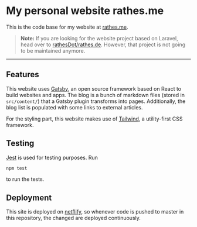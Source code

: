 # My personal website rathes.me

This is the code base for my website at [rathes.me](https://rathes.me).

> **Note:** If you are looking for the website project based on Laravel, head over to [rathesDot/rathes.de](https://github.com/rathesDot/rathes.de). However, that project is not going to be maintained anymore.

---

## Features

This website uses [Gatsby](https://www.gatsbyjs.org), an open source framework based on React to build websites and apps. The blog is a bunch of markdown files (stored in `src/content/`) that a Gatsby plugin transforms into pages. Additionally, the blog list is populated with some links to external articles.

For the styling part, this website makes use of [Tailwind](https://tailwindcss.com/), a utility-first CSS framework.

## Testing

[Jest](https://jestjs.io/) is used for testing purposes. Run

```sh
npm test
```

to run the tests.

## Deployment

This site is deployed on [netflify](https://www.netlify.com/), so whenever code is pushed to master in this repository, the changed are deployed continuously.
